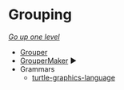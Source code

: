 # Grouping

[_Go up one level_](readme.md)

- [Grouper](Grouper.java)
- [GrouperMaker](GrouperMaker.java) :arrow_forward:
- Grammars
    - [turtle-graphics-language](../../res/ncx/turtle-graphics-language.ncx)

